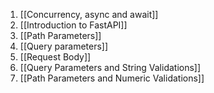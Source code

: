1. [[Concurrency, async and await]]
2. [[Introduction to FastAPI]]
3. [[Path Parameters]]
4. [[Query parameters]]
5. [[Request Body]]
6. [[Query Parameters and String Validations]]
7. [[Path Parameters and Numeric Validations]]